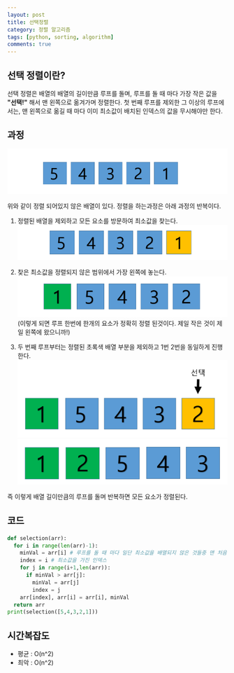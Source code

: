 ```yaml
---
layout: post
title: 선택정렬
category: 정렬 알고리즘
tags: [python, sorting, algorithm]
comments: true
---
```


## 선택 정렬이란?
선택 정렬은 배열의 배열의 길이만큼 루프를 돌며, 루프를 돌 때 마다 가장 작은 값을 **"선택!"** 해서 맨 왼쪽으로 옮겨가며 정렬한다. 첫 번째 루프를 제외한 그 이상의 루프에서는, 맨 왼쪽으로 옮길 때 마다 이미 최소값이 배치된 인덱스의 값을 무시해야만 한다.

## 과정
![raw array](/public/img/sorting/selection/selection1.PNG)

위와 같이 정렬 되어있지 않은 배열이 있다. 정렬을 하는과정은 아래 과정의 반복이다.

1. 정렬된 배열을 제외하고 모든 요소를 방문하여 최소값을 찾는다.
![sorting1](/public/img/sorting/selection/selection2.PNG)

2. 찾은 최소값을 정렬되지 않은 범위에서 가장 왼쪽에 놓는다.
![sorting2](/public/img/sorting/selection/selection3.PNG)
 (이렇게 되면 루프 한번에 한개의 요소가 정확히 정렬 된것이다. 제일 작은 것이 제일 왼쪽에 왔으니까!)

3. 두 번째 루프부터는 정렬된 초록색 배열 부분을 제외하고 1번 2번을 동일하게 진행한다.
![sorting3](/public/img/sorting/selection/selection4.PNG)
![sorting4](/public/img/sorting/selection/selection5.PNG)

즉 이렇게 배열 길이만큼의 루프를 돌며 반복하면 모든 요소가 정렬된다.

## 코드
```python
def selection(arr):
  for i in range(len(arr)-1):
    minVal = arr[i] # 루프를 돌 때 마다 일단 최소값을 배열되지 않은 것들중 맨 처음 요소로 잡는다.
    index = i # 최소값을 가진 인덱스
    for j in range(i+1,len(arr)):
      if minVal > arr[j]:
        minVal = arr[j]
        index = j
    arr[index], arr[i] = arr[i], minVal 
  return arr
print(selection([5,4,3,2,1]))
```

## 시간복잡도
* 평균 : O(n^2)
* 최악 : O(n^2)
